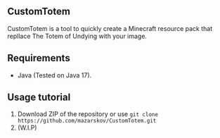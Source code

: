 ## CustomTotem

CustomTotem is a tool to quickly create a Minecraft resource pack that repllace The Totem of Undying with your image.

## Requirements

- Java (Tested on Java 17).

## Usage tutorial

1. Download ZIP of the repository or use `git clone https://github.com/mazarskov/CustomTotem.git`
2. (W.I.P)
